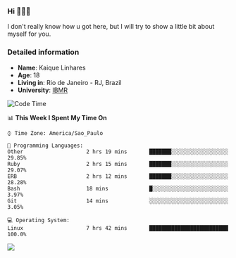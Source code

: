 ### Hi 🙋🏽‍♂️

I don't really know how u got here, but I will try to show a little bit about myself for you.

### Detailed information

* **Name**: Kaique Linhares
* **Age**: 18
* **Living in**: Rio  de Janeiro - RJ, Brazil
* **University**: [IBMR](https://www.ibmr.br/)

<!--START_SECTION:waka-->
![Code Time](http://img.shields.io/badge/Code%20Time-0%20secs-blue)

📊 **This Week I Spent My Time On** 

```text
⌚︎ Time Zone: America/Sao_Paulo

💬 Programming Languages: 
Other                    2 hrs 19 mins       ███████░░░░░░░░░░░░░░░░░░   29.85% 
Ruby                     2 hrs 15 mins       ███████░░░░░░░░░░░░░░░░░░   29.07% 
ERB                      2 hrs 12 mins       ███████░░░░░░░░░░░░░░░░░░   28.28% 
Bash                     18 mins             █░░░░░░░░░░░░░░░░░░░░░░░░   3.97% 
Git                      14 mins             ░░░░░░░░░░░░░░░░░░░░░░░░░   3.05%

💻 Operating System: 
Linux                    7 hrs 42 mins       █████████████████████████   100.0%

```


<!--END_SECTION:waka-->

<a href="https://www.linkedin.com/in/kaique-linhares-25a840208/"  target="_blank"><img src="https://img.shields.io/badge/-LinkedIn-%230077B5?style=for-the-badge&logo=linkedin&logoColor=white" target="_blank"></a>
